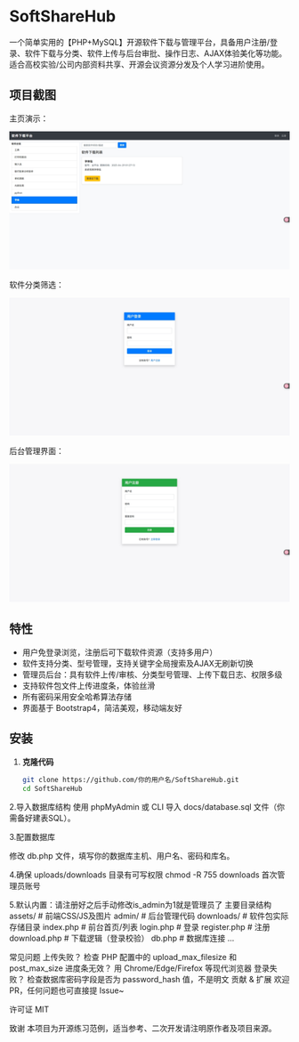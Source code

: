 # SoftShareHub

一个简单实用的【PHP+MySQL】开源软件下载与管理平台，具备用户注册/登录、软件下载与分类、软件上传与后台审批、操作日志、AJAX体验美化等功能。适合高校实验/公司内部资料共享、开源会议资源分发及个人学习进阶使用。
## 项目截图

主页演示：

![首页](/1.png)

软件分类筛选：

![分类筛选](/2.png)

后台管理界面：

![后台](/3.png)
## 特性

- 用户免登录浏览，注册后可下载软件资源（支持多用户）
- 软件支持分类、型号管理，支持关键字全局搜索及AJAX无刷新切换
- 管理员后台：具有软件上传/审核、分类型号管理、上传下载日志、权限多级
- 支持软件包文件上传进度条，体验丝滑
- 所有密码采用安全哈希算法存储
- 界面基于 Bootstrap4，简洁美观，移动端友好

## 安装

1. **克隆代码**

   ```bash
   git clone https://github.com/你的用户名/SoftShareHub.git
   cd SoftShareHub

2.导入数据库结构
使用 phpMyAdmin 或 CLI 导入 docs/database.sql 文件（你需备好建表SQL）。

3.配置数据库

修改 db.php 文件，填写你的数据库主机、用户名、密码和库名。

4.确保 uploads/downloads 目录有可写权限
chmod -R 755 downloads
首次管理员账号

5.默认内置：请注册好之后手动修改is_admin为1就是管理员了
主要目录结构
assets/           # 前端CSS/JS及图片
admin/            # 后台管理代码
downloads/        # 软件包实际存储目录
index.php         # 前台首页/列表
login.php         # 登录
register.php      # 注册
download.php      # 下载逻辑（登录校验）
db.php            # 数据库连接
...

常见问题
上传失败？
检查 PHP 配置中的 upload_max_filesize 和 post_max_size
进度条无效？
用 Chrome/Edge/Firefox 等现代浏览器
登录失败？
检查数据库密码字段是否为 password_hash 值，不是明文
贡献 & 扩展
欢迎 PR，任何问题也可直接提 Issue~

许可证
MIT

致谢
本项目为开源练习范例，适当参考、二次开发请注明原作者及项目来源。

